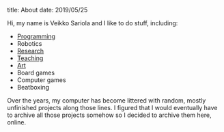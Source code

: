 title: About
date: 2019/05/25

Hi, my name is Veikko Sariola and I like to do stuff, including:

* [Programming](https://www.github.com/vsariola/)
* Robotics
* [Research](https://scholar.google.com/citations?user=GfkEQAMAAAAJ)
* [Teaching](http://www.tiedeteatteri.fi/)
* [Art](http://www.laurasariola.fi/robotloves/)
* Board games
* Computer games
* Beatboxing

Over the years, my computer has become littered with random, mostly unfinished projects along those lines. I figured that I would eventually have to archive all those projects somehow so I decided to archive them here, online.
